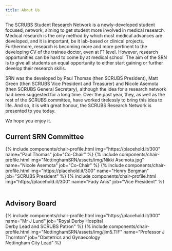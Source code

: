 ```yaml
---
title: About Us
---
```


The SCRUBS Student Research Network is a newly-developed student focused, network, aiming to get student more involved in medical research. 
Medical research is the only method by which most medical advances are developed, and it is important, be it lab-based or clinical projects. Furthermore, research is becoming more and more pertinent to the developing CV of the trainee doctor, even at F1 level. However, research opportunities can be hard to come by at medical school. The aim of the SRN is to give all students an equal opportunity to either start gaining or further develop their research skills.

SRN was the developed by Paul Thomas (then SCRUBS President), Matt Green (then SCRUBS Vice President and Treasurer) and Nicole Asemota (then SCRUBS General Secretary), although the idea for a research network had been suggested for a long time. Over the past year, they, as well as the rest of the SCRUBS committee, have worked tirelessly to bring this idea to life. And so, it is with great honour, the SCRUBS Research Network is presented to you today.

We hope you enjoy it.

## Current SRN Committee

<div class="row align-spaced small-up-1 large-up-2">
	{% include components/chair-profile.html img="https://placehold.it/300" name="Paul Thomas" job="Co-Chair" %}
	{% include components/chair-profile.html img="NottinghamSRN/assets/img/Nikki Asemota.jpg" name="Nicole Asemota" job="Co-Chair" %}
	{% include components/chair-profile.html img="https://placehold.it/300" name="Henry Bergman" job="SCRUBS President" %}
	{% include components/chair-profile.html img="https://placehold.it/300" name="Fady Anis" job="Vice President" %}
</div>

<br />

## Advisory Board

<div class="row align-spaced small-up-1 large-up-2">
	{% include components/chair-profile.html img="https://placehold.it/300" name="Mr J Lund" job="Royal Derby Hospital <br/> Derby Lead and SCRUBS Patron" %}
	{% include components/chair-profile.html img="NottinghamSRN/assets/img/jim5.TIF" name="Professor J Thornton" job="Obstetrics and Gynaecology  <br/> Nottingham City Lead" %}
</div>

<br />

<!-- Remove the comment tags to enable in the future
## Past SRN Co-Chairs

<div class="row align-spaced small-up-1 large-up-2">
	{% include components/chair-profile.html img="https://placehold.it/300" name="Mr X" job="Co-Chair" %}
	{% include components/chair-profile.html img="https://placehold.it/300" name="Mrs Y" job="Co-Chair" %}
</div> 
-->
